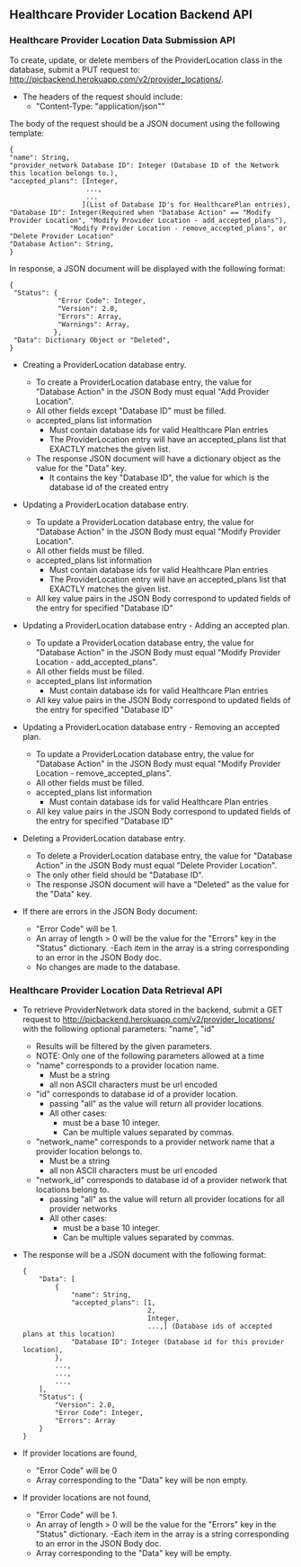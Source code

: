 ## Healthcare Provider Location Backend API

### Healthcare Provider Location Data Submission API
To create, update, or delete members of the ProviderLocation class in the database, submit a PUT request to: http://picbackend.herokuapp.com/v2/provider_locations/.

- The headers of the request should include: 
    - "Content-Type: "application/json""
    
The body of the request should be a JSON document using the following template:

```
{
"name": String,
"provider_network Database ID": Integer (Database ID of the Network this location belongs to.),
"accepted_plans": [Integer,
                   ...,
                   ...
                  ](List of Database ID's for HealthcarePlan entries),
"Database ID": Integer(Required when "Database Action" == "Modify Provider Location", "Modify Provider Location - add_accepted_plans"),
               "Modify Provider Location - remove_accepted_plans", or "Delete Provider Location"
"Database Action": String,
}
```

In response, a JSON document will be displayed with the following format:
```
{
 "Status": {
            "Error Code": Integer,
            "Version": 2.0,
            "Errors": Array,
            "Warnings": Array,
           },
 "Data": Dictionary Object or "Deleted",
}
```

- Creating a ProviderLocation database entry.
    - To create a ProviderLocation database entry, the value for "Database Action" in the JSON Body must equal "Add Provider Location".
    - All other fields except "Database ID" must be filled.
    - accepted_plans list information
        - Must contain database ids for valid Healthcare Plan entries
        - The ProviderLocation entry will have an accepted_plans list that EXACTLY matches the given list.
    - The response JSON document will have a dictionary object as the value for the "Data" key.
        - It contains the key "Database ID", the value for which is the database id of the created entry
    
- Updating a ProviderLocation database entry.
    - To update a ProviderLocation database entry, the value for "Database Action" in the JSON Body must equal "Modify Provider Location".
    - All other fields must be filled.
    - accepted_plans list information
        - Must contain database ids for valid Healthcare Plan entries
        - The ProviderLocation entry will have an accepted_plans list that EXACTLY matches the given list.
    - All key value pairs in the JSON Body correspond to updated fields of the entry for specified "Database ID"
    
- Updating a ProviderLocation database entry - Adding an accepted plan.
    - To update a ProviderLocation database entry, the value for "Database Action" in the JSON Body must equal "Modify Provider Location - add_accepted_plans".
    - All other fields must be filled.
    - accepted_plans list information
        - Must contain database ids for valid Healthcare Plan entries
    - All key value pairs in the JSON Body correspond to updated fields of the entry for specified "Database ID"
    
- Updating a ProviderLocation database entry - Removing an accepted plan.
    - To update a ProviderLocation database entry, the value for "Database Action" in the JSON Body must equal "Modify Provider Location - remove_accepted_plans".
    - All other fields must be filled.
    - accepted_plans list information
        - Must contain database ids for valid Healthcare Plan entries
    - All key value pairs in the JSON Body correspond to updated fields of the entry for specified "Database ID"

- Deleting a ProviderLocation database entry.
    - To delete a ProviderLocation database entry, the value for "Database Action" in the JSON Body must equal "Delete Provider Location".
    - The only other field should be "Database ID".
    - The response JSON document will have a "Deleted" as the value for the "Data" key.
    
- If there are errors in the JSON Body document:
    - "Error Code" will be 1.
    - An array of length > 0 will be the value for the "Errors" key in the "Status" dictionary.
        -Each item in the array is a string corresponding to an error in the JSON Body doc.
    - No changes are made to the database.
    
    
### Healthcare Provider Location Data Retrieval API
- To retrieve ProviderNetwork data stored in the backend, submit a GET request to http://picbackend.herokuapp.com/v2/provider_locations/ with the following optional parameters:
"name", "id"
    - Results will be filtered by the given parameters.
    - NOTE: Only one of the following parameters allowed at a time
    - "name" corresponds to a provider location name.
        - Must be a string
        - all non ASCII characters must be url encoded
    - "id" corresponds to database id of a provider location.
        - passing "all" as the value will return all provider locations.
        - All other cases:
            - must be a base 10 integer.
            - Can be multiple values separated by commas.
    - "network_name" corresponds to a provider network name that a provider location belongs to.
        - Must be a string
        - all non ASCII characters must be url encoded
    - "network_id" corresponds to database id of a provider network that locations belong to.
        - passing "all" as the value will return all provider locations for all provider networks
        - All other cases:
            - must be a base 10 integer.
            - Can be multiple values separated by commas.
    
- The response will be a JSON document with the following format:
    ```
    {
        "Data": [
            {
                "name": String,
                "accepted_plans": [1,
                                   2,
                                   Integer,
                                   ...,] (Database ids of accepted plans at this location)
                "Database ID": Integer (Database id for this provider location),
            },
            ...,
            ...,
            ...,
        ],
        "Status": {
            "Version": 2.0,
            "Error Code": Integer,
            "Errors": Array
        }
    }
    ```

- If provider locations are found,
    - "Error Code" will be 0
    - Array corresponding to the "Data" key will be non empty.
- If provider locations are not found,
    - "Error Code" will be 1.
    - An array of length > 0 will be the value for the "Errors" key in the "Status" dictionary.
        -Each item in the array is a string corresponding to an error in the JSON Body doc.
    - Array corresponding to the "Data" key will be empty.